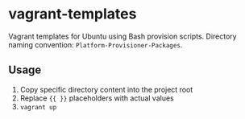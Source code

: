 # vagrant-templates

Vagrant templates for Ubuntu using Bash provision scripts. Directory naming convention: `Platform-Provisioner-Packages`.

## Usage

1. Copy specific directory content into the project root
2. Replace `{{ }}` placeholders with actual values
3. `vagrant up`
